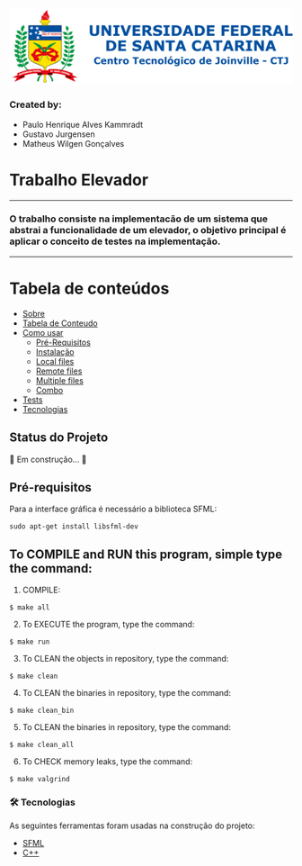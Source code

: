 ![Logo UFSC](/Imagens/brasao_CTJ.png)

### Created by:
- Paulo Henrique Alves Kammradt
- Gustavo Jurgensen
- Matheus Wilgen Gonçalves

# Trabalho Elevador
---
### O trabalho consiste na implementacão de um sistema que abstrai a funcionalidade de um elevador, o objetivo principal é aplicar o conceito de testes na implementação.
---

Tabela de conteúdos
=================
<!--ts-->
   * [Sobre](#trabalho-elevador)
   * [Tabela de Conteudo](#tabela-de-conteúdos)
   * [Como usar](#como-usar)
      * [Pré-Requisitos](#pré-requisitos)
      * [Instalação](#to-compile-and-run-this-program-simple-type-the-command)
      * [Local files](#local-files)
      * [Remote files](#remote-files)
      * [Multiple files](#multiple-files)
      * [Combo](#combo)
   * [Tests](#testes)
   * [Tecnologias](#-tecnologias)
<!--te-->

## Status do Projeto

🚀 Em construção...  🚧

## Pré-requisitos

Para a interface gráfica é necessário a biblioteca SFML:
```
sudo apt-get install libsfml-dev
```

## To COMPILE and RUN this program, simple type the command:
1. COMPILE:
```
$ make all
```
2. To EXECUTE the program, type the command:
```
$ make run
```
3. To CLEAN the objects in repository, type the command:
```
$ make clean
```
4. To CLEAN the binaries in repository, type the command:
```
$ make clean_bin
```
5. To CLEAN the binaries in repository, type the command:
```
$ make clean_all
```
6. To CHECK memory leaks, type the command:
```
$ make valgrind
```

### 🛠 Tecnologias

As seguintes ferramentas foram usadas na construção do projeto:

- [SFML](https://www.sfml-dev.org/index.php)
- [C++](https://isocpp.org/std/the-standard)
